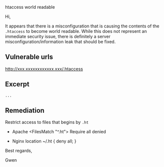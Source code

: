 htaccess world readable



Hi,

It appears that there is a misconfiguration that is causing the contents of the `.htaccess` to become world readable. While this does not represent an immediate security issue, there is definitely a server misconfiguration/information leak that should be fixed.



## Vulnerable urls

http://xxx.xxxxxxxxxxxx.xxx/.htaccess


## Excerpt

```
...
```


## Remediation

Restrict access to files that begins by `.ht`

- Apache
<FilesMatch "^\.ht">
    Require all denied
</FilesMatch>

- Nginx
location ~/\.ht {
    deny all;
}




Best regards,

Gwen
